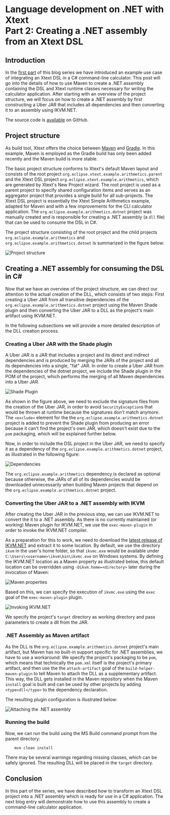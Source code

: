 # Language development on .NET with Xtext<br/>Part 2: Creating a .NET assembly from an Xtext DSL
## Introduction
In the [first part](https://blogs.itemis.com/en/language-development-on-.net-with-xtext-part-1-overview) of this blog series we have introduced an example use case of integrating an Xtext DSL in a C# command-line calculator.
This post will go into the details of how to use Maven to create a .NET assembly containing the DSL and Xtext runtime classes necessary for writing the calculator application.
After starting with an overview of the project structure, we will focus on how to create a .NET assembly by first constructing a Uber JAR that includes all dependencies and then converting it to an assembly using IKVM.NET. 

The source code is [available](https://github.com/stadlerb/ikvm-arithmetics-cli) on GitHub.

## Project structure
As build tool, Xtext offers the choice between [Maven](https://maven.apache.org) and [Gradle](https://gradle.org).
In this example, Maven is employed as the Gradle build has only been added recently and the Maven build is more stable.

The basic project structure conforms to Xtext's default Maven layout and consists of the root project ``org.eclipse.xtext.example.arithmetics.parent`` and the Xtext DSL project ``org.eclipse.xtext.example.arithmetics``, which are generated by Xtext's New Project wizard.
The root project is used as a parent project to specify shared configuration items and serves as an aggregator project that provides a single build for all sub-projects.
The Xtext DSL project is essentially the Xtext Simple Arithmetics example, adapted for Maven and with a few improvements for the CLI calculator application.
The ``org.eclipse.example.arithmetics.dotnet`` project was manually created and is responsible for creating a .NET assembly (a ``dll`` file) that can be used to consume the DSL in C#.

The project structure consisting of the root project and the child projects ``org.eclipse.example.arithmetics`` and ``org.eclipse.example.arithmetics.dotnet`` is summarized in the figure below:

![Project structure](project-structure.png)

## Creating a .NET assembly for consuming the DSL in C#
Now that we have an overview of the project structure, we can direct our attention to the actual creation of the DLL, which consists of two steps: First creating a Uber JAR from all transitive dependencies of the ``org.eclipse.example.arithmetics.dotnet`` project using the Maven Shade plugin and then converting the Uber JAR to a DLL as the project's main artifact using IKVM.NET.

In the following subsections we will provide a more detailed description of the DLL creation process.

### Creating a Uber JAR with the Shade plugin
A Uber JAR is a JAR that includes a project and its direct and indirect dependencies and is produced by merging the JARs of the project and all its dependencies into a single, "fat" JAR.
In order to create a Uber JAR from the dependencies of the dotnet project, we include the Shade plugin in the POM of the project, which performs the merging of all Maven dependencies into a Uber JAR.

![Shade Plugin](shade-plugin-1.png)

As shown in the figure above, we need to exclude the signature files from the creation of the Uber JAR, in order to avoid ``SecurityException``s that would be thrown at runtime because the signatures don't match anymore.
The ``<exclude>`` element for the the ``org.eclipse.example.arithmetics.dotnet`` project is added to prevent the Shade plugin from producing an error because it can't find the project's own JAR, which doesn't exist due to the ``pom`` packaging, which will be explained further below.

Now, in order to include the DSL project in the Uber JAR, we need to specify it as a dependency of the ``org.eclipse.example.arithmetics.dotnet`` project, as illustrated in the following figure:

![Dependencies](project-dependencies.png)

The ``org.eclipse.example.arithmetics`` dependency is declared as optional because otherwise, the JARs of all of its dependencies would be downloaded unnecessarily when building Maven projects that depend on the ``org.eclipse.example.arithmetics.dotnet`` project.

### Converting the Uber JAR to a .NET assembly with IKVM
After creating the Uber JAR in the previous step, we can use IKVM.NET to convert the it to a .NET assembly.
As there is no currently maintained (or working) Maven plugin for IKVM.NET, we use the ``exec-maven-plugin`` in order to invoke the IKVM.NET compiler.

As a preparation for this to work, we need to download the [latest release of IKVM.NET](http://www.frijters.net/ikvmbin-8.1.5717.0.zip) and extract it to some location.
By default, we use the directory ``ikvm`` in the user's home folder, so that ``ikvmc.exe`` would be available under ``C:\Users\<username>\ikvm\bin\ikvmc.exe`` on Windows systems.
By defining the IKVM.NET location as a Maven property as illustrated below, this default location can be overridden using ``-Dikvm.home=<directory>`` later during the invocation of Maven: 

![Maven properties](ikvm-properties-1.png)

Based on this, we can specify the execution of ``ikvmc.exe`` using the ``exec`` goal of the ``exec-maven-plugin`` plugin. 

![Invoking IKVM.NET](ikvm-compile-1.png)

We specify the project's ``target`` directory as working directory and pass parameters to create a dll from the JAR.

### .NET Assembly as Maven artifact
As the DLL is the ``org.eclipse.example.arithmetics.dotnet`` project's main artifact, but Maven has no built-in support specific for .NET assemblies, we have to use a workaround:
We specify the project's packaging to be ``pom``, which means that technically the ``pom.xml`` itself is the project's primary artifact, and then use the the ``attach-artifact`` goal of the ``build-helper-maven-plugin`` to tell Maven to attach the DLL as a supplementary artifact.
This way, the DLL gets installed in the Maven repository when the Maven ``install`` goal is built and can be used by other projects by adding ``<type>dll</type>`` to the dependency declaration.

The resulting plugin configuration is illustrated below:

![Attaching the .NET assembly](ikvm-attach-dll-1.png)

### Running the build
Now, we can run the build using the MS Build command prompt from the parent directory:

        mvn clean install

There may be several warnings regarding missing classes, which can be safely ignored.
The resulting DLL will be placed in the ``target`` directory.

## Conclusion
In this part of the series, we have described how to transform an Xtext DSL project into a .NET assembly which is ready for use in a C# application.
The next blog entry will demonstrate how to use this assembly to create a command-line calculator application.